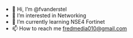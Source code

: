 - 👋 Hi, I’m @fvanderstel
- 👀 I’m interested in Networking
- 🌱 I’m currently learning NSE4 Fortinet
- 📫 How to reach me fredmedia010@gmail.com

<!---
fvanderstel/fvanderstel is a ✨ special ✨ repository because its `README.md` (this file) appears on your GitHub profile.
You can click the Preview link to take a look at your changes.
--->
